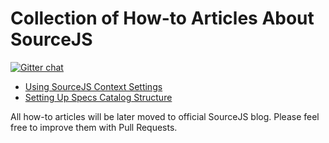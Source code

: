 # Collection of How-to Articles About SourceJS

[![Gitter chat](https://badges.gitter.im/gitterHQ/gitter.png)](https://gitter.im/sourcejs/Source)

* [Using SourceJS Context Settings](/context-settings)
* [Setting Up Specs Catalog Structure](/catalog-setup)

All how-to articles will be later moved to official SourceJS blog. Please feel free to improve them with Pull Requests.
